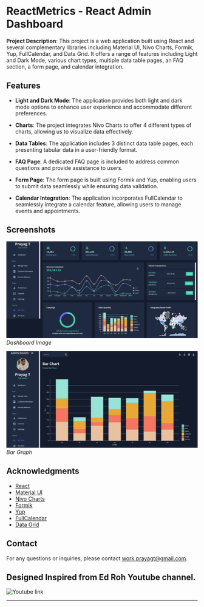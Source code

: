 # ReactMetrics - React Admin Dashboard

**Project Description**: This project is a web application built using React and several complementary libraries including Material UI, Nivo Charts, Formik, Yup, FullCalendar, and Data Grid. It offers a range of features including Light and Dark Mode, various chart types, multiple data table pages, an FAQ section, a form page, and calendar integration.

## Features

- **Light and Dark Mode**: The application provides both light and dark mode options to enhance user experience and accommodate different preferences.

- **Charts**: The project integrates Nivo Charts to offer 4 different types of charts, allowing us to visualize data effectively.

- **Data Tables**: The application includes 3 distinct data table pages, each presenting tabular data in a user-friendly format.

- **FAQ Page**: A dedicated FAQ page is included to address common questions and provide assistance to users.

- **Form Page**: The form page is built using Formik and Yup, enabling users to submit data seamlessly while ensuring data validation.

- **Calendar Integration**: The application incorporates FullCalendar to seamlessly integrate a calendar feature, allowing users to manage events and appointments.

## Screenshots

![Screenshot 1](/Img/Screenshot-1.png)
_Dashboard Image_

![Screenshot 2](/Img/Screenshot-2.png)
_Bar Graph_

## Acknowledgments

- [React](https://reactjs.org/)
- [Material UI](https://mui.com/)
- [Nivo Charts](https://nivo.rocks/)
- [Formik](https://formik.org/)
- [Yup](https://github.com/jquense/yup)
- [FullCalendar](https://fullcalendar.io/)
- [Data Grid](https://mui.com/components/data-grid/)

## Contact

For any questions or inquiries, please contact [work.prayagt@gmail.com](mailto:work.prayagt@gmail.com).

## Designed Inspired from Ed Roh Youtube channel.

![Youtube link](https://www.youtube.com/watch?v=wYpCWwD1oz0)

---
